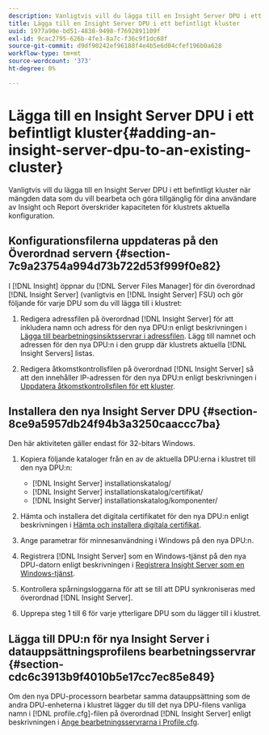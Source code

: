 ```yaml
---
description: Vanligtvis vill du lägga till en Insight Server DPU i ett befintligt kluster när mängden data som du vill bearbeta och göra tillgänglig för dina användare av Insight och Report överskrider kapaciteten för klustrets aktuella konfiguration.
title: Lägga till en Insight Server DPU i ett befintligt kluster
uuid: 1977a90e-bd51-4838-9498-f7692891109f
exl-id: 9cac2795-626b-4fe3-8a7c-f36c9f1dc68f
source-git-commit: d9df90242ef96188f4e4b5e6d04cfef196b0a628
workflow-type: tm+mt
source-wordcount: '373'
ht-degree: 0%

---
```


# Lägga till en Insight Server DPU i ett befintligt kluster{#adding-an-insight-server-dpu-to-an-existing-cluster}

Vanligtvis vill du lägga till en Insight Server DPU i ett befintligt kluster när mängden data som du vill bearbeta och göra tillgänglig för dina användare av Insight och Report överskrider kapaciteten för klustrets aktuella konfiguration.

## Konfigurationsfilerna uppdateras på den Överordnad servern {#section-7c9a23754a994d73b722d53f999f0e82}

I [!DNL Insight] öppnar du [!DNL Server Files Manager] för din överordnad [!DNL Insight Server] (vanligtvis en [!DNL Insight Server] FSU) och gör följande för varje DPU som du vill lägga till i klustret:

1. Redigera adressfilen på överordnad [!DNL Insight Server] för att inkludera namn och adress för den nya DPU:n enligt beskrivningen i [Lägga till bearbetningsinsiktsservrar i adressfilen](../../../../../home/c-inst-svr/c-install-ins-svr/c-ins-svr-clstrs/c-inst-ins-svr-clstr/c-inst-proc-clstr/c-config-mstr-ins-svr-clstr.md#section-2fe5298180164e8dbaa59ea6b6ff682d). Lägg till namnet och adressen för den nya DPU:n i den grupp där klustrets aktuella [!DNL Insight Servers] listas.

1. Redigera åtkomstkontrollsfilen på överordnad [!DNL Insight Server] så att den innehåller IP-adressen för den nya DPU:n enligt beskrivningen i [Uppdatera åtkomstkontrollsfilen för ett kluster](../../../../../home/c-inst-svr/c-install-ins-svr/c-ins-svr-clstrs/c-inst-ins-svr-clstr/c-inst-proc-clstr/c-config-mstr-ins-svr-clstr.md#section-fce1367d92a445168c35e9ca506e7d6b).

## Installera den nya Insight Server DPU {#section-8ce9a5957db24f94b3a3250caaccc7ba}

Den här aktiviteten gäller endast för 32-bitars Windows.

1. Kopiera följande kataloger från en av de aktuella DPU:erna i klustret till den nya DPU:n:

   * [!DNL Insight Server] installationskatalog/
   * [!DNL Insight Server] installationskatalog/certifikat/
   * [!DNL Insight Server] installationskatalog/komponenter/

1. Hämta och installera det digitala certifikatet för den nya DPU:n enligt beskrivningen i [Hämta och installera digitala certifikat](../../../../../home/c-inst-svr/c-install-ins-svr/t-install-proc-inst-svr-dpu/c-dnld-dgtl-cert/c-dnld-dgtl-cert.md#concept-4f79c240492f4e52b6375b4b3bbefa17).
1. Ange parametrar för minnesanvändning i Windows på den nya DPU:n.
1. Registrera [!DNL Insight Server] som en Windows-tjänst på den nya DPU-datorn enligt beskrivningen i [Registrera Insight Server som en Windows-tjänst](../../../../../home/c-inst-svr/c-install-ins-svr/t-install-proc-inst-svr-dpu/c-reg-wdws-svc.md#concept-f2c7aa891d544a2595aa01d0d796a540).

1. Kontrollera spårningsloggarna för att se till att DPU synkroniseras med överordnad [!DNL Insight Server].
1. Upprepa steg 1 till 6 för varje ytterligare DPU som du lägger till i klustret.

## Lägga till DPU:n för nya Insight Server i datauppsättningsprofilens bearbetningsservrar {#section-cdc6c3913b9f4010b5e17cc7ec85e849}

Om den nya DPU-processorn bearbetar samma datauppsättning som de andra DPU-enheterna i klustret lägger du till det nya DPU-filens vanliga namn i [!DNL profile.cfg]-filen på överordnad [!DNL Insight Server] enligt beskrivningen i [Ange bearbetningsservrarna i Profile.cfg](../../../../../home/c-inst-svr/c-install-ins-svr/c-ins-svr-clstrs/c-inst-ins-svr-clstr/c-inst-proc-clstr/c-config-prof-run-clstr.md#section-99664e072c21462f91fbafb6d893fcf9).
